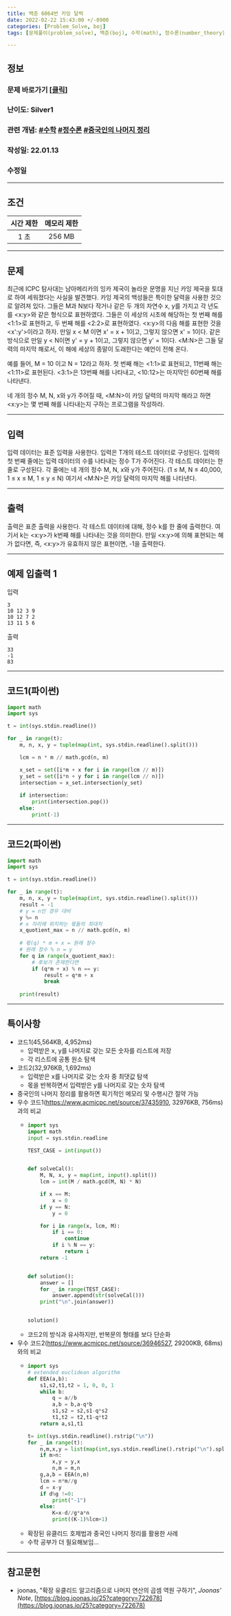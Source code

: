 ```yaml
---
title: 백준 6064번 카잉 달력
date: 2022-02-22 15:43:00 +/-0900
categories: [Problem_Solve, boj]
tags: [문제풀이(problem_solve), 백준(boj), 수학(math), 정수론(number_theory), 중국인의 나머지 정리(chinese_remainder_theorem)]

---
```

## 정보
### 문제 바로가기 [[클릭](https://www.acmicpc.net/problem/6064)]
### 난이도: Silver1
### 관련 개념: [#수학](https://www.acmicpc.net/problemset?sort=ac_desc&algo=124) [#정수론](https://www.acmicpc.net/problemset?sort=ac_desc&algo=95) [#중국인의 나머지 정리](https://www.acmicpc.net/problemset?sort=ac_desc&algo=19)
### 작성일: 22.01.13
### 수정일

---
## 조건

시간 제한|메모리 제한
:---:|:---:
1 초|256 MB

---
## 문제
최근에 ICPC 탐사대는 남아메리카의 잉카 제국이 놀라운 문명을 지닌 카잉 제국을 토대로 하여 세워졌다는 사실을 발견했다. 카잉 제국의 백성들은 특이한 달력을 사용한 것으로 알려져 있다. 그들은 M과 N보다 작거나 같은 두 개의 자연수 x, y를 가지고 각 년도를 <x:y>와 같은 형식으로 표현하였다. 그들은 이 세상의 시초에 해당하는 첫 번째 해를 <1:1>로 표현하고, 두 번째 해를 <2:2>로 표현하였다. <x:y>의 다음 해를 표현한 것을 <x':y'>이라고 하자. 만일 x < M 이면 x' = x + 1이고, 그렇지 않으면 x' = 1이다. 같은 방식으로 만일 y < N이면 y' = y + 1이고, 그렇지 않으면 y' = 1이다. <M:N>은 그들 달력의 마지막 해로서, 이 해에 세상의 종말이 도래한다는 예언이 전해 온다. 

예를 들어, M = 10 이고 N = 12라고 하자. 첫 번째 해는 <1:1>로 표현되고, 11번째 해는 <1:11>로 표현된다. <3:1>은 13번째 해를 나타내고, <10:12>는 마지막인 60번째 해를 나타낸다. 

네 개의 정수 M, N, x와 y가 주어질 때, <M:N>이 카잉 달력의 마지막 해라고 하면 <x:y>는 몇 번째 해를 나타내는지 구하는 프로그램을 작성하라. 

---
## 입력
입력 데이터는 표준 입력을 사용한다. 입력은 T개의 테스트 데이터로 구성된다. 입력의 첫 번째 줄에는 입력 데이터의 수를 나타내는 정수 T가 주어진다. 각 테스트 데이터는 한 줄로 구성된다. 각 줄에는 네 개의 정수 M, N, x와 y가 주어진다. (1 ≤ M, N ≤ 40,000, 1 ≤ x ≤ M, 1 ≤ y ≤ N) 여기서 <M:N>은 카잉 달력의 마지막 해를 나타낸다.

---
## 출력
출력은 표준 출력을 사용한다. 각 테스트 데이터에 대해, 정수 k를 한 줄에 출력한다. 여기서 k는 <x:y>가 k번째 해를 나타내는 것을 의미한다. 만일 <x:y>에 의해 표현되는 해가 없다면, 즉, <x:y>가 유효하지 않은 표현이면, -1을 출력한다.

---
## 예제 입출력 1
입력
```
3
10 12 3 9
10 12 7 2
13 11 5 6
```

출력
```
33
-1
83
```
---
## 코드1(파이썬)
```python
import math
import sys

t = int(sys.stdin.readline())

for _ in range(t):
    m, n, x, y = tuple(map(int, sys.stdin.readline().split()))

    lcm = n * m // math.gcd(n, m)

    x_set = set([i*m + x for i in range(lcm // m)])
    y_set = set([i*n + y for i in range(lcm // n)])
    intersection = x_set.intersection(y_set)
    
    if intersection:
        print(intersection.pop())
    else:
        print(-1)

```

---
## 코드2(파이썬)
```python
import math
import sys

t = int(sys.stdin.readline())

for _ in range(t):
    m, n, x, y = tuple(map(int, sys.stdin.readline().split()))
    result = -1
    # y = n인 경우 대비
    y %= n
    # x 자리에 위치하는 몫들의 최대치
    x_quotient_max = n // math.gcd(n, m)
    
    # 몫(q) * m + x = 원래 정수
    # 원래 정수 % n = y
    for q in range(x_quotient_max):
        # 후보가 존재한다면
        if (q*m + x) % n == y:
            result = q*m + x
            break
    
    print(result)

```

---
## 특이사항
- 코드1(45,564KB, 4,952ms)
  - 입력받은 x, y를 나머지로 갖는 모든 숫자를 리스트에 저장
  - 각 리스트에 공통 원소 탐색
- 코드2(32,976KB, 1,692ms)
  - 입력받은 x를 나머지로 갖는 숫자 중 최댓값 탐색
  - 몫을 반복하면서 입력받은 y를 나머지로 갖는 숫자 탐색
- 중국인의 나머지 정리를 활용하면 획기적인 메모리 및 수행시간 절약 가능
- 우수 코드1(https://www.acmicpc.net/source/37435910, 32976KB, 756ms)과의 비교
  - ```python
    import sys
    import math
    input = sys.stdin.readline

    TEST_CASE = int(input())


    def solveCal():
        M, N, x, y = map(int, input().split())
        lcm = int(M / math.gcd(M, N) * N)

        if x == M:
            x = 0
        if y == N:
            y = 0

        for i in range(x, lcm, M):
            if i == 0:
                continue
            if i % N == y:
                return i
        return -1


    def solution():
        answer = []
        for _ in range(TEST_CASE):
            answer.append(str(solveCal()))
        print("\n".join(answer))


    solution()
    
    ```
  - 코드2의 방식과 유사하지만, 반복문의 형태를 보다 단순화
- 우수 코드2(https://www.acmicpc.net/source/36946527, 29200KB, 68ms)와의 비교
  - ```python
    import sys
    # extended euclidean algorithm
    def EEA(a,b):
        s1,s2,t1,t2 = 1, 0, 0, 1
        while b:
            q = a//b
            a,b = b,a-q*b
            s1,s2 = s2,s1-q*s2
            t1,t2 = t2,t1-q*t2
        return a,s1,t1

    t= int(sys.stdin.readline().rstrip("\n"))
    for _ in range(t):
        n,m,x,y = list(map(int,sys.stdin.readline().rstrip("\n").split(" ")))
        if m>n:
            x,y = y,x
            n,m = m,n
        g,a,b = EEA(n,m)
        lcm = n*m//g
        d = x-y
        if d%g !=0:
            print("-1")
        else:
            K=x-d//g*a*n
            print((K-1)%lcm+1)

    ```
  - 확장된 유클리드 호제법과 중국인 나머지 정리를 활용한 사례
  - 수학 공부가 더 필요해보임...

---
## 참고문헌
- joonas, "확장 유클리드 알고리즘으로 나머지 연산의 곱셈 역원 구하기", *Joonas' Note*, [https://blog.joonas.io/25?category=722678](https://blog.joonas.io/25?category=722678)
